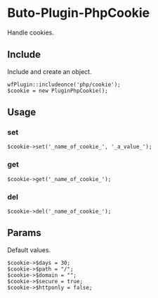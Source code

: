 # Buto-Plugin-PhpCookie

Handle cookies.

## Include
Include and create an object.
```
wfPlugin::includeonce('php/cookie');
$cookie = new PluginPhpCookie();
```

## Usage

### set
```
$cookie->set('_name_of_cookie_', '_a_value_');
```

### get
```
$cookie->get('_name_of_cookie_');
```

### del
```
$cookie->del('_name_of_cookie_');
```

## Params
Default values.
```
$cookie->$days = 30;
$cookie->$path = "/";
$cookie->$domain = "";
$cookie->$secure = true;
$cookie->$httponly = false;
```
